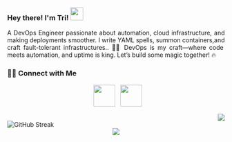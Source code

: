 <h3>
Hey there! I'm Tri! <img src="https://github.com/TheDudeThatCode/TheDudeThatCode/blob/master/Assets/Hi.gif" width="30px"> 
</h3>
<p align="justify">
A DevOps Engineer passionate about automation, cloud infrastructure, and making deployments smoother. I write YAML spells, summon containers,and craft fault-tolerant infrastructures.. 🧙‍♂️ DevOps is my craft—where code meets automation, and uptime is king. Let’s build some magic together! 🔥
</p>


<!--![Visitor Count](https://profile-counter.glitch.me/{tri-susilo}/count.svg)-->

<h3> 🤝🏻 Connect with Me </h3>
<p align="center">
&nbsp; <a href="https://www.linkedin.com/in/tri-susilo/" target="_blank" rel="noopener noreferrer"><img src="https://img.icons8.com/plasticine/100/000000/linkedin.png" width="50" /></a>
&nbsp; <a href="mailto:trisusilodev@gmail.com" target="_blank" rel="noopener noreferrer"><img src="https://img.icons8.com/plasticine/100/000000/gmail.png"  width="50" /></a>
<!--&nbsp; <a href="https://drive.google.com/file/d/1JGNPPiz_2qHmh2GICgJvKz5ZtPkqIjPK/view?usp=share_link" target="_blank" rel="noopener noreferrer"><img src="https://img.icons8.com/plasticine/100/000000/document.png"  width="50" /></a>-->
</p>
<div align="right">
  <img src="https://github-readme-stats.vercel.app/api?username=tri-susilo&theme=dracula&hide_border=true&include_all_commits=true&count_private=true">
</div>
<div align="left">
  <img src="https://nirzak-streak-stats.vercel.app/?user=tri-susilo&theme=dracula&hide_border=false" alt="GitHub Streak">
</div>
<div align="center">
  <img src="https://visitor-badge.laobi.icu/badge?page_id=tri-susilo.tri-susilo&left_text=Visitor"  />
</div>



<!--![Visitor Count](https://profile-counter.glitch.me/{tri-susilo}/count.svg)-->

<!--
![](https://nirzak-streak-stats.vercel.app/?user=tri-susilo&theme=dracula&hide_border=true)<br/>
**tri-susilo/tri-susilo** is a ✨ _special_ ✨ repository because its `README.md` (this file) appears on your GitHub profile.
<img align = 'right' src="https://github-readme-streak-stats.herokuapp.com/?user=tri-susilo&theme=dracula&hide_border=false" alt="GitHub Streak">
Here are some ideas to get you started:
![](https://github-readme-stats.vercel.app/api?username=tri-susilo&theme=dracula&hide_border=true&include_all_commits=true&count_private=true)<br/>

- 🔭 I’m currently working on ...
- 🌱 I’m currently learning ...
- 👯 I’m looking to collaborate on ...
- 🤔 I’m looking for help with ...
- 💬 Ask me about ...
- 📫 How to reach me: ...
- 😄 Pronouns: ...
- ⚡ Fun fact: ...
-->
